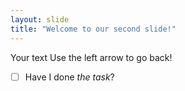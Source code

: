 ```yaml
---
layout: slide
title: "Welcome to our second slide!"
---
```

Your text
Use the left arrow to go back!


- [ ] Have I done *the task*?
